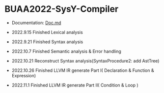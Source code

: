 # BUAA2022-SysY-Compiler

- Documentation: [Doc.md](https://github.com/echo17666/BUAA2022-SysY-Compiler/blob/master/Doc.md)
  
- 2022.9.15 Finished Lexical analysis

- 2022.9.21 Finished Syntax analysis

- 2022.10.7 Finished Semantic analysis & Error handling

- 2022.10.21 Reconstruct Syntax analysis(SyntaxProcedure2: add AstTree)

- 2022.10.26 Finished LLVM IR generate Part I( Declaration & Function & Expression)

- 2022.11.1 Finished LLVM IR generate Part II( Condition & Loop )




